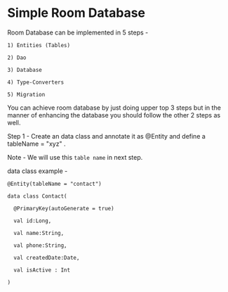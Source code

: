 # Simple Room Database

Room Database can be implemented in 5 steps -



	1) Entities (Tables)

	2) Dao

	3) Database

	4) Type-Converters

	5) Migration



You can achieve room database by just doing upper top 3 steps but in the manner of enhancing the database you should follow the other 2 steps as well.



Step 1 - Create an data class and annotate it as @Entity and define a tableName =  "xyz" . 

Note - We will use this `table name` in next step.

data class example -





    @Entity(tableName = "contact")

    data class Contact(    

      @PrimaryKey(autoGenerate = true)    

      val id:Long,    

      val name:String,    

      val phone:String,    
  
      val createdDate:Date,   

      val isActive : Int

    )
